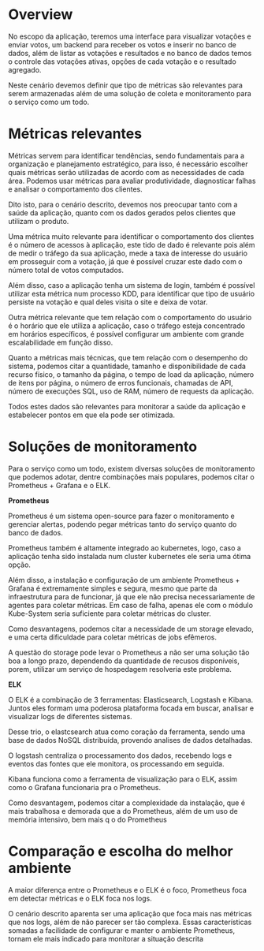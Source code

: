 # Overview

No escopo da aplicação, teremos uma interface para visualizar votações e enviar votos, um backend para receber os votos e inserir no banco de dados, além de listar as votações e resultados e no banco de dados temos o controle das votações ativas, opções de cada votação e o resultado agregado.

Neste cenário devemos definir que tipo de métricas são relevantes para serem armazenadas além de uma solução de coleta e monitoramento para o serviço como um todo.


# Métricas relevantes

Métricas servem para identificar tendências, sendo fundamentais para a organização e planejamento estratégico, para isso, é necessário escolher quais métricas serão utilizadas de acordo com as necessidades de cada área. Podemos usar métricas para avaliar produtividade, diagnosticar falhas e analisar o comportamento dos clientes.

Dito isto, para o cenário descrito, devemos nos preocupar tanto com a saúde da aplicação, quanto com os dados gerados pelos clientes que utilizam o produto.

Uma métrica muito relevante para identificar o comportamento dos clientes é o número de acessos à aplicação, este tido de dado é relevante pois além de medir o tráfego da sua aplicação, mede a taxa de interesse do usuário em prosseguir com a votação, já que é possível cruzar este dado com o número total de votos computados.

Além disso, caso a aplicação tenha um sistema de login, também é possível utilizar esta métrica num processo KDD, para identificar que tipo de usuário persiste na votação e qual deles visita o site e deixa de votar.

Outra métrica relevante que tem relação com o comportamento do usuário é o horário que ele utiliza a aplicação, caso o tráfego esteja concentrado em horários específicos, é possível configurar um ambiente com grande escalabilidade em função disso.

Quanto a métricas mais técnicas, que tem relação com o desempenho do sistema, podemos citar a quantidade, tamanho e disponibilidade de cada recurso físico, o tamanho da página, o tempo de load da aplicação, número de itens por página, o número de erros funcionais, chamadas de API, número de execuções SQL, uso de RAM, número de requests da aplicação.

Todos estes dados são relevantes para monitorar a saúde da aplicação e estabelecer pontos em que ela pode ser otimizada.


# Soluções de monitoramento


Para o serviço como um todo, existem diversas soluções de monitoramento que podemos adotar, dentre combinações mais populares, podemos citar o Prometheus + Grafana e o ELK.

**Prometheus**

Prometheus é um sistema open-source para fazer o monitoramento e gerenciar alertas, podendo pegar métricas tanto do serviço quanto do banco de dados.

Prometheus também é altamente integrado ao kubernetes, logo, caso a aplicação tenha sido instalada num cluster kubernetes ele seria uma ótima opção.

Além disso, a instalação e configuração de um ambiente Prometheus + Grafana é extremamente simples e segura, mesmo que parte da infraestrutura para de funcionar, já que ele não precisa necessariamente de agentes para coletar métricas. Em caso de falha, apenas ele com o módulo Kube-System seria suficiente para coletar métricas do cluster.

Como desvantagens, podemos citar a necessidade de um storage elevado, e uma certa dificuldade para coletar métricas de jobs efêmeros.

A questão do storage pode levar o Prometheus a não ser uma solução tão boa a longo prazo, dependendo da quantidade de recusos disponíveis, porem, utilizar um serviço de hospedagem resolveria este problema.

**ELK**

O ELK é a combinação de 3 ferramentas: Elasticsearch, Logstash e Kibana. Juntos eles formam uma poderosa plataforma focada em buscar, analisar e visualizar logs de diferentes sistemas.

Desse trio, o elastcsearch atua como coração da ferramenta, sendo uma base de dados NoSQL distribuída, provendo analises de dados detalhadas.

O logstash centraliza o processamento dos dados, recebendo logs e eventos das fontes que ele monitora, os processando em seguida.

Kibana funciona como a ferramenta de visualização para o ELK, assim como o Grafana funcionaria pra o Prometheus.

Como desvantagem, podemos citar a complexidade da instalação, que é mais trabalhosa e demorada que a do Prometheus, além de um uso de memória intensivo, bem mais q o do Prometheus


# Comparação e escolha do melhor ambiente

A maior diferença entre o Prometheus e o ELK é o foco, Prometheus foca em detectar métricas e o ELK foca nos logs.

O cenário descrito aparenta ser uma aplicação que foca mais nas métricas que nos logs, além de não parecer ser tão complexa. Essas características somadas a facilidade de configurar e manter o ambiente Prometheus, tornam ele mais indicado para monitorar a situação descrita
